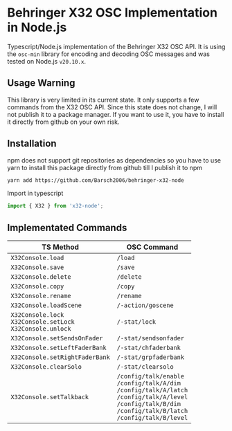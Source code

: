 # Behringer X32 OSC Implementation in Node.js

Typescript/Node.js implementation of the Behringer X32 OSC API. It is using the `osc-min` library for encoding and decoding OSC messages and was tested on Node.js `v20.10.x`.

## Usage Warning

This library is very limited in its current state. It only supports a few commands from the X32 OSC API. Since this state does not change, I will not publish it to a package manager. If you want to use it, you have to install it directly from github on your own risk.

## Installation

npm does not support git repositories as dependencies so you have to use yarn to install this package directly from github till I publish it to npm

```bash
yarn add https://github.com/Barsch2006/behringer-x32-node
```

Import in typescript

```typescript
import { X32 } from 'x32-node';
```

## Implementated Commands

| TS Method | OSC Command |
| --- | --- |
| `X32Console.load`| `/load` |
| `X32Console.save`| `/save` |
| `X32Console.delete`| `/delete` |
| `X32Console.copy`| `/copy` |
| `X32Console.rename`| `/rename` |
| `X32Console.loadScene `| `/-action/goscene` |
| `X32Console.lock` <br> `X32Console.setLock` <br> `X32Console.unlock`| `/-stat/lock` |
| `X32Console.setSendsOnFader`| `/-stat/sendsonfader` |
| `X32Console.setLeftFaderBank` | `/-stat/chfaderbank` |
| `X32Console.setRightFaderBank` | `/-stat/grpfaderbank` |
| `X32Console.clearSolo` | `/-stat/clearsolo` |
| `X32Console.setTalkback` | `/config/talk/enable` <br> `/config/talk/A/dim` <br> `/config/talk/A/latch` <br> `/config/talk/A/level` <br> `/config/talk/B/dim` <br> `/config/talk/B/latch` <br> `/config/talk/B/level` |
